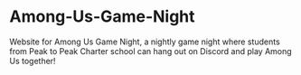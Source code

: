 # Among-Us-Game-Night
Website for Among Us Game Night, a nightly game night where students from Peak to Peak Charter school can hang out on Discord and play Among Us together! 
